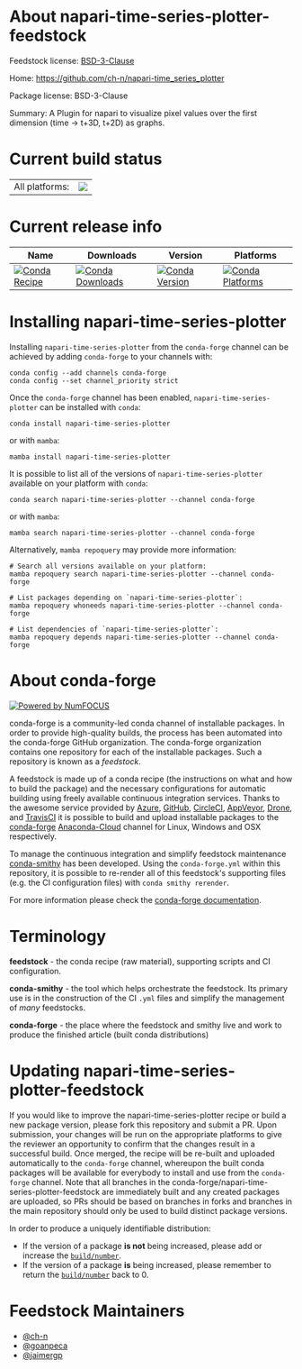 About napari-time-series-plotter-feedstock
==========================================

Feedstock license: [BSD-3-Clause](https://github.com/conda-forge/napari-time-series-plotter-feedstock/blob/main/LICENSE.txt)

Home: https://github.com/ch-n/napari-time_series_plotter

Package license: BSD-3-Clause

Summary: A Plugin for napari to visualize pixel values over the first dimension (time -> t+3D, t+2D) as graphs.

Current build status
====================


<table><tr><td>All platforms:</td>
    <td>
      <a href="https://dev.azure.com/conda-forge/feedstock-builds/_build/latest?definitionId=15234&branchName=main">
        <img src="https://dev.azure.com/conda-forge/feedstock-builds/_apis/build/status/napari-time-series-plotter-feedstock?branchName=main">
      </a>
    </td>
  </tr>
</table>

Current release info
====================

| Name | Downloads | Version | Platforms |
| --- | --- | --- | --- |
| [![Conda Recipe](https://img.shields.io/badge/recipe-napari--time--series--plotter-green.svg)](https://anaconda.org/conda-forge/napari-time-series-plotter) | [![Conda Downloads](https://img.shields.io/conda/dn/conda-forge/napari-time-series-plotter.svg)](https://anaconda.org/conda-forge/napari-time-series-plotter) | [![Conda Version](https://img.shields.io/conda/vn/conda-forge/napari-time-series-plotter.svg)](https://anaconda.org/conda-forge/napari-time-series-plotter) | [![Conda Platforms](https://img.shields.io/conda/pn/conda-forge/napari-time-series-plotter.svg)](https://anaconda.org/conda-forge/napari-time-series-plotter) |

Installing napari-time-series-plotter
=====================================

Installing `napari-time-series-plotter` from the `conda-forge` channel can be achieved by adding `conda-forge` to your channels with:

```
conda config --add channels conda-forge
conda config --set channel_priority strict
```

Once the `conda-forge` channel has been enabled, `napari-time-series-plotter` can be installed with `conda`:

```
conda install napari-time-series-plotter
```

or with `mamba`:

```
mamba install napari-time-series-plotter
```

It is possible to list all of the versions of `napari-time-series-plotter` available on your platform with `conda`:

```
conda search napari-time-series-plotter --channel conda-forge
```

or with `mamba`:

```
mamba search napari-time-series-plotter --channel conda-forge
```

Alternatively, `mamba repoquery` may provide more information:

```
# Search all versions available on your platform:
mamba repoquery search napari-time-series-plotter --channel conda-forge

# List packages depending on `napari-time-series-plotter`:
mamba repoquery whoneeds napari-time-series-plotter --channel conda-forge

# List dependencies of `napari-time-series-plotter`:
mamba repoquery depends napari-time-series-plotter --channel conda-forge
```


About conda-forge
=================

[![Powered by
NumFOCUS](https://img.shields.io/badge/powered%20by-NumFOCUS-orange.svg?style=flat&colorA=E1523D&colorB=007D8A)](https://numfocus.org)

conda-forge is a community-led conda channel of installable packages.
In order to provide high-quality builds, the process has been automated into the
conda-forge GitHub organization. The conda-forge organization contains one repository
for each of the installable packages. Such a repository is known as a *feedstock*.

A feedstock is made up of a conda recipe (the instructions on what and how to build
the package) and the necessary configurations for automatic building using freely
available continuous integration services. Thanks to the awesome service provided by
[Azure](https://azure.microsoft.com/en-us/services/devops/), [GitHub](https://github.com/),
[CircleCI](https://circleci.com/), [AppVeyor](https://www.appveyor.com/),
[Drone](https://cloud.drone.io/welcome), and [TravisCI](https://travis-ci.com/)
it is possible to build and upload installable packages to the
[conda-forge](https://anaconda.org/conda-forge) [Anaconda-Cloud](https://anaconda.org/)
channel for Linux, Windows and OSX respectively.

To manage the continuous integration and simplify feedstock maintenance
[conda-smithy](https://github.com/conda-forge/conda-smithy) has been developed.
Using the ``conda-forge.yml`` within this repository, it is possible to re-render all of
this feedstock's supporting files (e.g. the CI configuration files) with ``conda smithy rerender``.

For more information please check the [conda-forge documentation](https://conda-forge.org/docs/).

Terminology
===========

**feedstock** - the conda recipe (raw material), supporting scripts and CI configuration.

**conda-smithy** - the tool which helps orchestrate the feedstock.
                   Its primary use is in the construction of the CI ``.yml`` files
                   and simplify the management of *many* feedstocks.

**conda-forge** - the place where the feedstock and smithy live and work to
                  produce the finished article (built conda distributions)


Updating napari-time-series-plotter-feedstock
=============================================

If you would like to improve the napari-time-series-plotter recipe or build a new
package version, please fork this repository and submit a PR. Upon submission,
your changes will be run on the appropriate platforms to give the reviewer an
opportunity to confirm that the changes result in a successful build. Once
merged, the recipe will be re-built and uploaded automatically to the
`conda-forge` channel, whereupon the built conda packages will be available for
everybody to install and use from the `conda-forge` channel.
Note that all branches in the conda-forge/napari-time-series-plotter-feedstock are
immediately built and any created packages are uploaded, so PRs should be based
on branches in forks and branches in the main repository should only be used to
build distinct package versions.

In order to produce a uniquely identifiable distribution:
 * If the version of a package **is not** being increased, please add or increase
   the [``build/number``](https://docs.conda.io/projects/conda-build/en/latest/resources/define-metadata.html#build-number-and-string).
 * If the version of a package **is** being increased, please remember to return
   the [``build/number``](https://docs.conda.io/projects/conda-build/en/latest/resources/define-metadata.html#build-number-and-string)
   back to 0.

Feedstock Maintainers
=====================

* [@ch-n](https://github.com/ch-n/)
* [@goanpeca](https://github.com/goanpeca/)
* [@jaimergp](https://github.com/jaimergp/)

